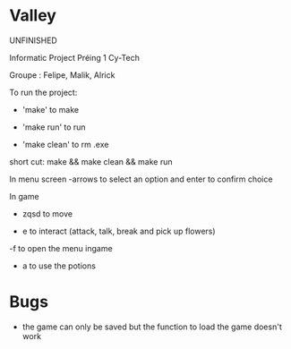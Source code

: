 # Valley
UNFINISHED

Informatic Project Préing 1 Cy-Tech

Groupe : Felipe, Malik, Alrick

To run the project:
- 'make' to make

- 'make run' to run

- 'make clean' to rm .exe


short cut: make && make clean && make run 

In menu screen
-arrows to select an option and enter to confirm choice

In game
- zqsd to move

- e to interact (attack, talk, break and pick up flowers)

-f to open the menu ingame

-  a to use the potions

# Bugs

- the game can only be saved but the function to load the game doesn't work
